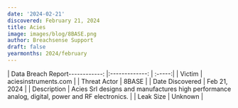 ```yaml
---
date: '2024-02-21'
discovered: February 21, 2024
title: Acies
image: images/blog/8BASE.png
author: Breachsense Support
draft: false
yearmonths: 2024/february
---
```


| Data Breach Report------------:     |:-------------:    | :-----:|
| Victim      | aciesinstruments.com      | 
| Threat Actor      | 8BASE      | 
| Date Discovered      | Feb 21, 2024      | 
| Description      | Acies Srl designs and manufactures high performance analog, digital, power and RF electronics.      | 
| Leak Size      | Unknown      | 


